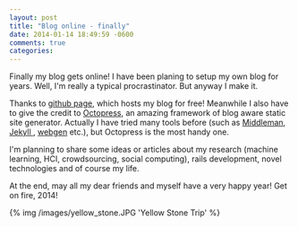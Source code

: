 ```yaml
---
layout: post
title: "Blog online - finally"
date: 2014-01-14 18:49:59 -0600
comments: true
categories: 
---
```


Finally my blog gets online! I have been planing to setup my own blog for
years.  Well, I'm really a typical procrastinator. But anyway I make
it.

Thanks to [github page](http://pages.github.com), which hosts my blog
for free! Meanwhile I also have to give the credit to
[Octopress](http://octopress.org), an amazing framework of blog aware
static site generator. Actually I have tried many tools before (such as
[Middleman](http://middlemanapp.com), [ Jekyll ](http://jekyllrb.com),
[webgen](http://webgen.gettalong.org) etc.), but Octopress is the most
handy one. 

<!--more-->

I'm planning to share some ideas or articles about my research (machine
learning, HCI, crowdsourcing, social computing), rails development,
novel technologies and of course my life. 

At the end, may all my dear friends and myself have a very happy year!
Get on fire, 2014!

{% img /images/yellow_stone.JPG 'Yellow Stone Trip' %}
